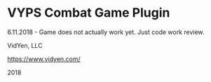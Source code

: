 # VYPS Combat Game Plugin

6.11.2018 - Game does not actually work yet. Just code work review.

VidYen, LLC

https://www.vidyen.com/

2018
